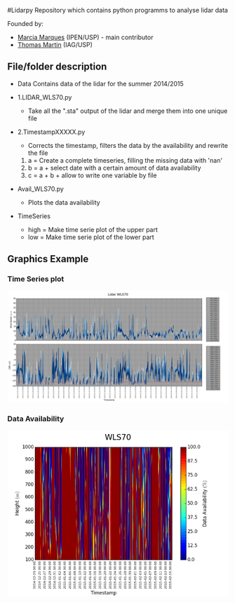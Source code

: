 #Lidarpy
Repository which contains python programms to analyse lidar data

Founded by:
* [Marcia Marques](https://github.com/orgs/LidarUSP/people/MarciaMarques) (IPEN/USP) - main contributor
* [Thomas Martin](https://github.com/TomCMM) (IAG/USP)

## File/folder description
- Data
   Contains data of the lidar for the summer 2014/2015

- 1.LIDAR_WLS70.py
  * Take all the ".sta" output of the lidar and merge them into one unique file

- 2.TimestampXXXXX.py
  * Corrects the timestamp, filters the data by the availability and rewrite the file
  1. a = Create a complete timeseries, filling the missing data with 'nan'
  2. b = a + select date with a certain amount of data availability
  3. c = a + b + allow to write one variable by file

- Avail_WLS70.py
  * Plots the data availability 

- TimeSeries
  * high = Make time serie plot of the upper part
  * low = Make time serie plot of the lower part

## Graphics Example
### Time Series plot
![alt text](https://github.com/LidarUSP/Lidarpy/blob/master/plot/TimeSeries-high.png "Time Serie plot")

### Data Availability 
![alt text](https://github.com/LidarUSP/Lidarpy/blob/master/plot/Avail_WLS70.png "Availability plot")
